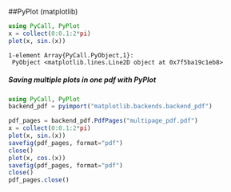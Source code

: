 ##PyPlot (matplotlib)

````julia
using PyCall, PyPlot
x = collect(0:0.1:2*pi)
plot(x, sin.(x))
````


````
1-element Array{PyCall.PyObject,1}:
 PyObject <matplotlib.lines.Line2D object at 0x7f5ba19c1eb8>
````




##### Saving multiple plots in one pdf with PyPlot

````julia
using PyCall, PyPlot
backend_pdf = pyimport("matplotlib.backends.backend_pdf")

pdf_pages = backend_pdf.PdfPages("multipage_pdf.pdf")
x = collect(0:0.1:2*pi)
plot(x, sin.(x))
savefig(pdf_pages, format="pdf")
close()
plot(x, cos.(x))
savefig(pdf_pages, format="pdf")
close()
pdf_pages.close()
````


